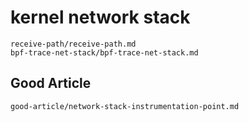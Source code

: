 # kernel network stack

```{toctree}
receive-path/receive-path.md
bpf-trace-net-stack/bpf-trace-net-stack.md
```

## Good Article

```{toctree}
good-article/network-stack-instrumentation-point.md
```